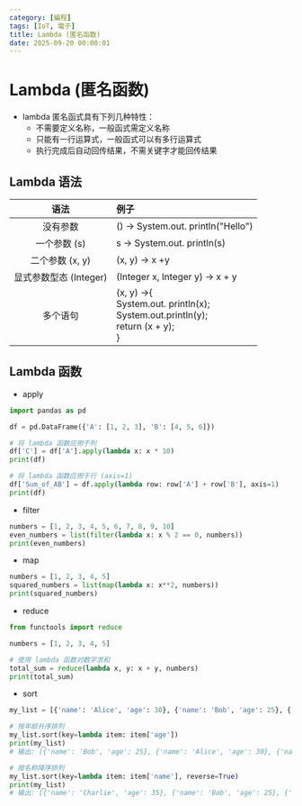 ```yaml
---
category: [編程]
tags: [IoT, 電子]
title: Lambda (匿名函数)
date: 2025-09-20 00:00:01
---
```


<style>
  table {
    width: 100%
    }
  td {
    vertical-align: center;
    text-align: center;
  }
  table.inputT{
    margin: 10px;
    width: auto;
    margin-left: auto;
    margin-right: auto;
    border: none;
  }
  input{
    text-align: center;
    padding: 0px 10px;
  }
  iframe{
    width: 100%;
    display: block;
    border-style:none;
  }
</style>

# Lambda (匿名函数)

 - lambda 匿名函式具有下列几种特性：
    - 不需要定义名称，一般函式需定义名称
    - 只能有一行运算式，一般函式可以有多行运算式
    - 执行完成后自动回传结果，不需关键字才能回传结果


## Lambda 语法

|语法|例子|
|:---:|:---|
|没有参数|() -> System.out. println("Hello")|
|一个参数 (s)|s -> System.out. println(s)|
|二个参数 (x, y)|(x, y) -> х +y|
|显式参数型态 (Integer)|(Integer x, Integer y) -> x + y|
|多个语句|(x, y) ->{<br>System.out. println(x);<br>System.out.println(y);<br>return (x + y);<br>}|

## Lambda 函数

 - apply

```py
import pandas as pd

df = pd.DataFrame({'A': [1, 2, 3], 'B': [4, 5, 6]})

# 将 lambda 函数应用于列
df['C'] = df['A'].apply(lambda x: x * 10)
print(df)

# 将 lambda 函数应用于行 (axis=1)
df['Sum_of_AB'] = df.apply(lambda row: row['A'] + row['B'], axis=1)
print(df)
```

 - filter

```py
numbers = [1, 2, 3, 4, 5, 6, 7, 8, 9, 10]
even_numbers = list(filter(lambda x: x % 2 == 0, numbers))
print(even_numbers)
```

 - map

```py
numbers = [1, 2, 3, 4, 5]
squared_numbers = list(map(lambda x: x**2, numbers))
print(squared_numbers)
```

 - reduce

```py
from functools import reduce

numbers = [1, 2, 3, 4, 5]

# 使用 lambda 函数对数字求和
total_sum = reduce(lambda x, y: x + y, numbers)
print(total_sum)
```

 - sort

```py
my_list = [{'name': 'Alice', 'age': 30}, {'name': 'Bob', 'age': 25}, {'name': 'Charlie', 'age': 35}]

# 按年龄升序排列
my_list.sort(key=lambda item: item['age'])
print(my_list)
# 输出: [{'name': 'Bob', 'age': 25}, {'name': 'Alice', 'age': 30}, {'name': 'Charlie', 'age': 35}]

# 按名称降序排列
my_list.sort(key=lambda item: item['name'], reverse=True)
print(my_list)
# 输出: [{'name': 'Charlie', 'age': 35}, {'name': 'Bob', 'age': 25}, {'name': 'Alice', 'age': 30}]
```
